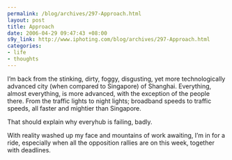 ```yaml
--- 
permalink: /blog/archives/297-Approach.html
layout: post
title: Approach
date: 2006-04-29 09:47:43 +08:00
s9y_link: http://www.iphoting.com/blog/archives/297-Approach.html
categories: 
- life
- thoughts
---
```

<p class="whiteline"><p>I&#8217;m back from the stinking, dirty, foggy, disgusting, yet more technologically advanced city (when compared to Singapore) of Shanghai. Everything, almost everything, is more advanced, with the exception of the people there. From the traffic lights to night lights; broadband speeds to traffic speeds, all faster and mightier than Singapore.</p>
</p><p class="whiteline"><p>That should explain why everyhub is failing, badly.</p>
</p><p class="break"><p>With reality washed up my face and mountains of work awaiting, I&#8217;m in for a ride, especially when all the opposition rallies are on this week, together with deadlines.</p></p>
